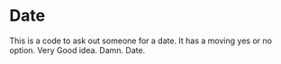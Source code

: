 # Date
This is a code to ask out someone for a date.
It has a moving yes or no option.
Very Good idea.
Damn.
Date.
